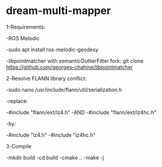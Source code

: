 # dream-multi-mapper


1-Requirements:

-ROS Melodic

-sudo apt install ros-melodic-geodesy

-libpointmatcher with semanticOutlierFilter fork: git clone https://github.com/georges-chahine/libpointmatcher

2-Resolve FLANN library conflict:

-sudo nano /usr/include/flann/util/serialization.h

-replace:

-#include "flann/ext/lz4.h"
-AND
-#include "flann/ext/lz4hc.h"

-by:

-#include "lz4.h"
-#include "lz4hc.h"

3-Compile

-mkdir build
-cd build
-cmake ..
-make -j

